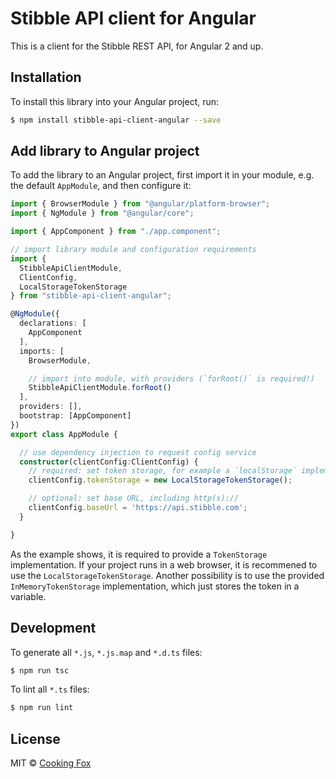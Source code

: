 # Stibble API client for Angular

This is a client for the Stibble REST API, for Angular 2 and up.

## Installation

To install this library into your Angular project, run:

```bash
$ npm install stibble-api-client-angular --save
```

## Add library to Angular project

To add the library to an Angular project, first import it in your module, e.g. the default
`AppModule`, and then configure it:

```typescript
import { BrowserModule } from "@angular/platform-browser";
import { NgModule } from "@angular/core";

import { AppComponent } from "./app.component";

// import library module and configuration requirements
import {
  StibbleApiClientModule,
  ClientConfig,
  LocalStorageTokenStorage
} from "stibble-api-client-angular";

@NgModule({
  declarations: [
    AppComponent
  ],
  imports: [
    BrowserModule,

    // import into module, with providers (`forRoot()` is required!)
    StibbleApiClientModule.forRoot()
  ],
  providers: [],
  bootstrap: [AppComponent]
})
export class AppModule {

  // use dependency injection to request config service
  constructor(clientConfig:ClientConfig) {
    // required: set token storage, for example a `localStorage` implementation:
    clientConfig.tokenStorage = new LocalStorageTokenStorage();

    // optional: set base URL, including http(s)://
    clientConfig.baseUrl = 'https://api.stibble.com';
  }

}
```

As the example shows, it is required to provide a `TokenStorage` implementation. If your project
runs in a web browser, it is recommened to use the `LocalStorageTokenStorage`. Another possibility
is to use the provided `InMemoryTokenStorage` implementation, which just stores the token in a
variable.

## Development

To generate all `*.js`, `*.js.map` and `*.d.ts` files:

```bash
$ npm run tsc
```

To lint all `*.ts` files:

```bash
$ npm run lint
```

## License

MIT © [Cooking Fox](mailto:dev@cookingfox.nl)
